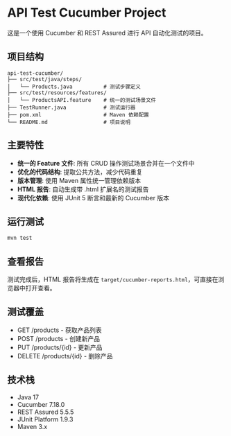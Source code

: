 # API Test Cucumber Project

这是一个使用 Cucumber 和 REST Assured 进行 API 自动化测试的项目。

## 项目结构

```
api-test-cucumber/
├── src/test/java/steps/
│   └── Products.java          # 测试步骤定义
├── src/test/resources/features/
│   └── ProductsAPI.feature    # 统一的测试场景文件
├── TestRunner.java            # 测试运行器
├── pom.xml                    # Maven 依赖配置
└── README.md                  # 项目说明
```

## 主要特性

- **统一的 Feature 文件**: 所有 CRUD 操作测试场景合并在一个文件中
- **优化的代码结构**: 提取公共方法，减少代码重复
- **版本管理**: 使用 Maven 属性统一管理依赖版本
- **HTML 报告**: 自动生成带 .html 扩展名的测试报告
- **现代化依赖**: 使用 JUnit 5 断言和最新的 Cucumber 版本

## 运行测试

```bash
mvn test
```

## 查看报告

测试完成后，HTML 报告将生成在 `target/cucumber-reports.html`，可直接在浏览器中打开查看。

## 测试覆盖

- GET /products - 获取产品列表
- POST /products - 创建新产品
- PUT /products/{id} - 更新产品
- DELETE /products/{id} - 删除产品

## 技术栈

- Java 17
- Cucumber 7.18.0
- REST Assured 5.5.5
- JUnit Platform 1.9.3
- Maven 3.x